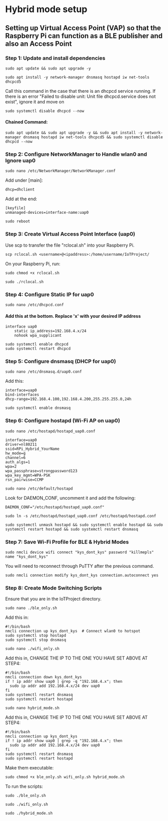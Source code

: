 # Hybrid mode setup
## Setting up Virtual Access Point (VAP) so that the Raspberry Pi can function as a BLE publisher and also an Access Point
### Step 1: Update and install dependencies
```
sudo apt update && sudo apt upgrade -y
```
```
sudo apt install -y network-manager dnsmasq hostapd iw net-tools dhcpcd5
```

Call this command in the case that there is an dhcpcd service running. If there is an error "Failed to disable unit: Unit file dhcpcd.service does not exist", ignore it and move on
```
sudo systemctl disable dhcpcd --now 
```

#### Chained Command:
```
sudo apt update && sudo apt upgrade -y && sudo apt install -y network-manager dnsmasq hostapd iw net-tools dhcpcd5 && sudo systemctl disable dhcpcd --now 
```

### Step 2: Configure NetworkManager to Handle wlan0 and Ignore uap0
```
sudo nano /etc/NetworkManager/NetworkManager.conf
```
Add under [main]:
```
dhcp=dhclient
```
Add at the end:
```
[keyfile]
unmanaged-devices=interface-name:uap0
```
```
sudo reboot
```

### Step 3: Create Virtual Access Point Interface (uap0)
Use scp to transfer the file "rclocal.sh" into your Raspberry Pi.
```
scp rclocal.sh <username>@<ipaddress>:/home/username/IoTProject/
```
On your Raspberry Pi, run:
```
sudo chmod +x rclocal.sh
```
```
sudo ./rclocal.sh
```

### Step 4: Configure Static IP for uap0
```
sudo nano /etc/dhcpcd.conf
```
#### Add this at the bottom. Replace 'x' with your desired IP address
```
interface uap0
    static ip_address=192.168.4.x/24
    nohook wpa_supplicant
```
```
sudo systemctl enable dhcpcd
sudo systemctl restart dhcpcd
```

### Step 5: Configure dnsmasq (DHCP for uap0)
```
sudo nano /etc/dnsmasq.d/uap0.conf
```
Add this:
```
interface=uap0
bind-interfaces
dhcp-range=192.168.4.100,192.168.4.200,255.255.255.0,24h
```
```
sudo systemctl enable dnsmasq
```

### Step 6: Configure hostapd (Wi-Fi AP on uap0)
```
sudo nano /etc/hostapd/hostapd_uap0.conf
```
```
interface=uap0
driver=nl80211
ssid=RPi_Hybrid_YourName
hw_mode=g
channel=6
auth_algs=1
wpa=2
wpa_passphrase=strongpassword123
wpa_key_mgmt=WPA-PSK
rsn_pairwise=CCMP
```
```
sudo nano /etc/default/hostapd
```
Look for DAEMON_CONF, uncomment it and add the following:
```
DAEMON_CONF="/etc/hostapd/hostapd_uap0.conf"
```
```
sudo ln -s /etc/hostapd/hostapd_uap0.conf /etc/hostapd/hostapd.conf
```
```
sudo systemctl unmask hostapd && sudo systemctl enable hostapd && sudo systemctl restart hostapd && sudo systemctl restart dnsmasq
```

### Step 7: Save Wi-Fi Profile for BLE & Hybrid Modes
```
sudo nmcli device wifi connect "kys_dont_kys" password "killmepls" name "kys_dont_kys"
```
You will need to reconnect through PuTTY after the previous command.
```
sudo nmcli connection modify kys_dont_kys connection.autoconnect yes
```


### Step 8: Create Mode Switching Scripts
Ensure that you are in the IoTProject directory.
```
sudo nano ./ble_only.sh
```
Add this in:
```
#!/bin/bash
nmcli connection up kys_dont_kys  # Connect wlan0 to hotspot
sudo systemctl stop hostapd
sudo systemctl stop dnsmasq
```

```
sudo nano ./wifi_only.sh
```
Add this in, CHANGE THE IP TO THE ONE YOU HAVE SET ABOVE AT STEP4:
```
#!/bin/bash
nmcli connection down kys_dont_kys
if ! ip addr show uap0 | grep -q "192.168.4.x"; then
  sudo ip addr add 192.168.4.x/24 dev uap0
fi
sudo systemctl restart dnsmasq
sudo systemctl restart hostapd
```

```
sudo nano hybrid_mode.sh
```
Add this in, CHANGE THE IP TO THE ONE YOU HAVE SET ABOVE AT STEP4:
```
#!/bin/bash
nmcli connection up kys_dont_kys
if ! ip addr show uap0 | grep -q "192.168.4.x"; then
  sudo ip addr add 192.168.4.x/24 dev uap0
fi
sudo systemctl restart dnsmasq
sudo systemctl restart hostapd
```
Make them executable:
```
sudo chmod +x ble_only.sh wifi_only.sh hybrid_mode.sh
```

To run the scripts:
```
sudo ./ble_only.sh
```
```
sudo ./wifi_only.sh
```
```
sudo ./hybrid_mode.sh
```
